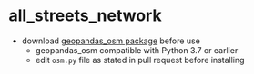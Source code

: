 # all_streets_network
* download [geopandas_osm package](https://github.com/jwass/geopandas_osm) before use
  + geopandas_osm compatible with Python 3.7 or earlier
  + edit `osm.py` file as stated in pull request before installing

